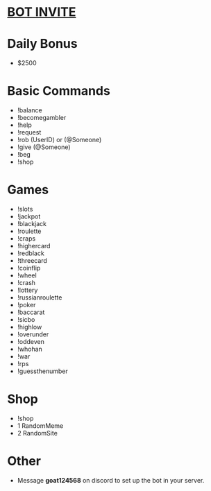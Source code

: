# [BOT INVITE](https://discord.com/oauth2/authorize?client_id=1363835222247866460&permissions=8&integration_type=0&scope=bot)

# Daily Bonus

 - $2500

# Basic Commands

 - !balance
 - !becomegambler
 - !help
 - !request
 - !rob (UserID) or (@Someone)
 - !give (@Someone)
 - !beg
 - !shop

# Games

 - !slots
 - !jackpot
 - !blackjack
 - !roulette
 - !craps
 - !highercard
 - !redblack
 - !threecard
 - !coinflip
 - !wheel
 - !crash
 - !lottery
 - !russianroulette
 - !poker
 - !baccarat
 - !sicbo
 - !highlow
 - !overunder
 - !oddeven
 - !whohan
 - !war
 - !rps
 - !guessthenumber

# Shop

 - !shop
 - 1 RandomMeme
 - 2 RandomSite

# Other

 - Message **goat124568** on discord to set up the bot in your server.
